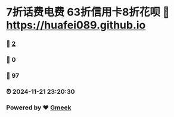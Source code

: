 # 7折话费电费 63折信用卡8折花呗 :link: https://huafei089.github.io 
### :page_facing_up: [2](https://huafei089.github.io/tag.html) 
### :speech_balloon: 0 
### :hibiscus: 97 
### :alarm_clock: 2024-11-21 23:20:30 
### Powered by :heart: [Gmeek](https://github.com/Meekdai/Gmeek)
